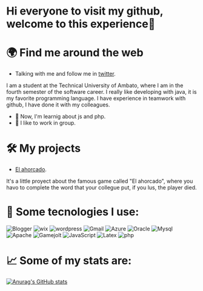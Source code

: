 # Hi everyone to visit my github, welcome to this experience👋

# 🌍 Find me around the web 
* Talking with me and follow me in [twitter](https://mobile.twitter.com/mateojosparede2).

I am a student at the Technical University of Ambato, where I am in the fourth semester of the software career. I really like developing with java, it is my favorite programming language. I have experience in teamwork with github, I have done it with my colleagues.
  - 🌱  Now, I'm learnig about js and php.
  - 🤔 I like to work in group.
  
# 🛠️ My projects
* [El ahorcado](https://github.com/Grupo6sw/ProyectoMyC).

It's a little proyect about the famous game called "El ahorcado", where you havo to complete the word that your collegue put, if you lus, the player died.

# 🎯 Some tecnologies I use:
![Blogger](https://img.shields.io/badge/Blogger-FF5722?style=for-the-badge&logo=blogger&logoColor=white)
![wix](https://img.shields.io/badge/Wix-000?style=for-the-badge&logo=wix&logoColor=white)
![wordpress](https://img.shields.io/badge/Wordpress-21759B?style=for-the-badge&logo=wordpress&logoColor=white)
![Gmail](https://img.shields.io/badge/Gmail-D14836?style=for-the-badge&logo=gmail&logoColor=white)
![Azure](https://img.shields.io/badge/Azure_DevOps-0078D7?style=for-the-badge&logo=azure-devops&logoColor=white)
![Oracle](https://img.shields.io/badge/Oracle-F80000?style=for-the-badge&logo=oracle&logoColor=black)
![Mysql](https://img.shields.io/badge/MySQL-005C84?style=for-the-badge&logo=mysql&logoColor=white)
![Apache](https://img.shields.io/badge/Apache-D22128?style=for-the-badge&logo=Apache&logoColor=white)
![Gamejolt](https://img.shields.io/badge/Game%20Jolt-CCFF00?style=for-the-badge&logo=Game%20Jolt&logoColor=white)
![JavaScript](https://img.shields.io/badge/JavaScript-323330?style=for-the-badge&logo=javascript&logoColor=F7DF1E)
![Latex](https://img.shields.io/badge/LaTeX-47A141?style=for-the-badge&logo=LaTeX&logoColor=white)
![php](https://img.shields.io/badge/PHP-777BB4?style=for-the-badge&logo=php&logoColor=white)



# 📈 Some of my stats are:
[![Anurag's GitHub stats](https://github-readme-stats.vercel.app/api?username=Matoxgame10)](https://github.com/anuraghazra/github-readme-stats)
